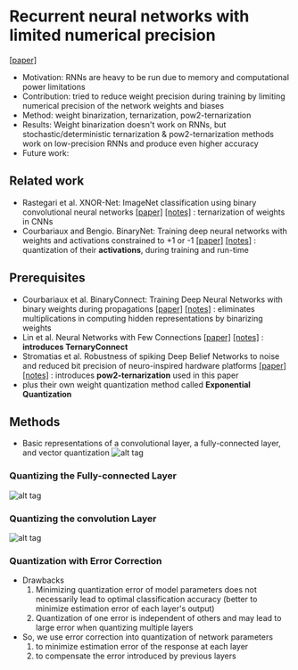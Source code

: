 # Recurrent neural networks with limited numerical precision
[[paper]](https://arxiv.org/pdf/1608.06902v1.pdf)

* Motivation: RNNs are heavy to be run due to memory and computational power limitations
* Contribution: tried to reduce weight precision during training by limiting numerical precision of the network weights and biases
* Method: weight binarization, ternarization, pow2-ternarization
* Results: Weight binarization doesn't work on RNNs, but stochastic/deterministic ternarization & pow2-ternarization methods work on
low-precision RNNs and produce even higher accuracy
* Future work: 

## Related work
- Rastegari et al. XNOR-Net: ImageNet classification using binary convolutional neural networks 
[[paper]](https://arxiv.org/pdf/1603.05279v4.pdf) 
[[notes]]() : ternarization of weights in CNNs
- Courbariaux and Bengio. BinaryNet: Training deep neural networks with weights and activations constrained to +1 or -1
[[paper]](https://arxiv.org/pdf/1602.02830v3.pdf) 
[[notes]]() : quantization of their **activations**, during training and run-time

## Prerequisites
- Courbariaux et al. BinaryConnect: Training Deep Neural Networks with binary weights during propagations 
[[paper]](https://arxiv.org/pdf/1511.00363v3.pdf) 
[[notes]]() : eliminates multiplications in computing hidden representations by binarizing weights
- Lin et al. Neural Networks with Few Connections 
[[paper]](https://arxiv.org/pdf/1510.03009v3.pdf) 
[[notes]](https://github.com/mjc92/studies/blob/master/notes/Neural_networks_with_few_multiplications.md)
: **introduces TernaryConnect**
- Stromatias et al. Robustness of spiking Deep Belief Networks to noise and reduced bit precision of neuro-inspired hardware platforms
 [[paper]](https://arxiv.org/pdf/1608.06902v1.pdf) 
 [[notes]]() : introduces **pow2-ternarization** used in this paper
- plus their own weight quantization method called **Exponential Quantization**

## Methods
- Basic representations of a convolutional layer, a fully-connected layer, and vector quantization
![alt tag](https://github.com/mjc92/studies/blob/master/notes/vector_quantization_cnn.JPG)

### Quantizing the Fully-connected Layer
![alt tag](https://github.com/mjc92/studies/blob/master/notes/vector_quantization_cnn_fc.JPG)

### Quantizing the convolution Layer
![alt tag](https://github.com/mjc92/studies/blob/master/notes/vector_quantization_cnn_conv.JPG)

### Quantization with Error Correction
- Drawbacks
  1. Minimizing quantization error of model parameters does not necessarily lead to optimal classification accuracy
  (better to minimize estimation error of each layer's output)
  2. Quantization of one error is independent of others and may lead to large error when quantizing multiple layers
- So, we use error correction into quantization of network parameters 
  1. to minimize estimation error of the response at each layer
  2. to compensate the error introduced by previous layers
